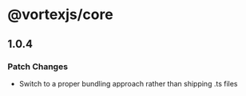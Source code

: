 # @vortexjs/core

## 1.0.4

### Patch Changes

- Switch to a proper bundling approach rather than shipping .ts files
